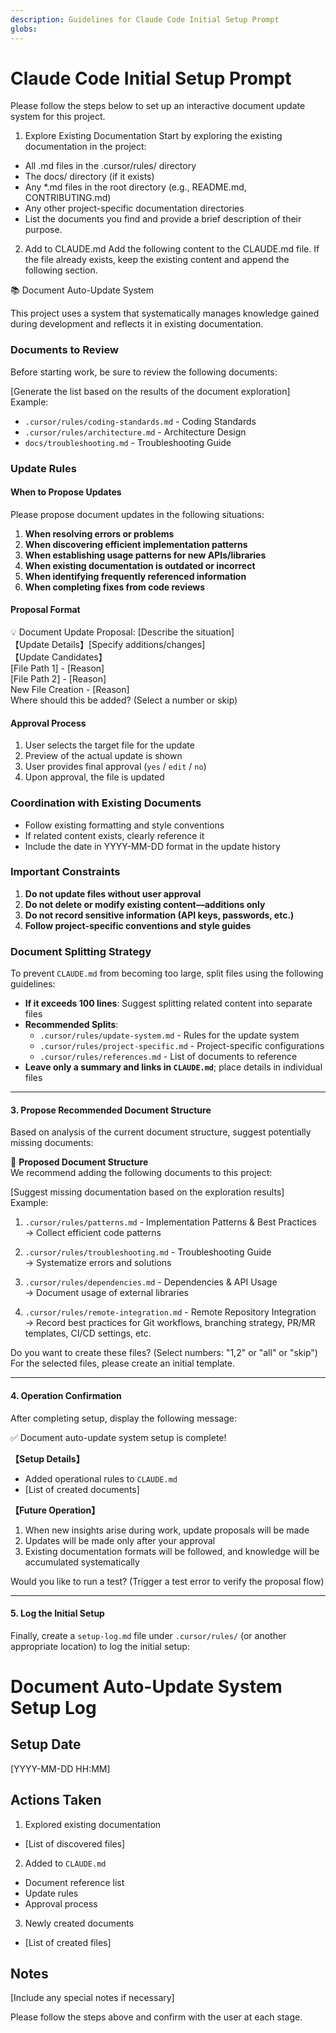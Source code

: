 ```yaml
---
description: Guidelines for Claude Code Initial Setup Prompt
globs: 
---
```


# Claude Code Initial Setup Prompt

Please follow the steps below to set up an interactive document update system for this project.

1. Explore Existing Documentation
Start by exploring the existing documentation in the project:

- All .md files in the .cursor/rules/ directory
- The docs/ directory (if it exists)
- Any *.md files in the root directory (e.g., README.md, CONTRIBUTING.md)
- Any other project-specific documentation directories
- List the documents you find and provide a brief description of their purpose.

2. Add to CLAUDE.md
Add the following content to the CLAUDE.md file. If the file already exists, keep the existing content and append the following section.

📚 Document Auto-Update System

This project uses a system that systematically manages knowledge gained during development and reflects it in existing documentation.

### Documents to Review

Before starting work, be sure to review the following documents:

[Generate the list based on the results of the document exploration]  
Example:

- `.cursor/rules/coding-standards.md` - Coding Standards
- `.cursor/rules/architecture.md` - Architecture Design
- `docs/troubleshooting.md` - Troubleshooting Guide

### Update Rules

#### When to Propose Updates

Please propose document updates in the following situations:

1. **When resolving errors or problems**
2. **When discovering efficient implementation patterns**
3. **When establishing usage patterns for new APIs/libraries**
4. **When existing documentation is outdated or incorrect**
5. **When identifying frequently referenced information**
6. **When completing fixes from code reviews**

#### Proposal Format

💡 Document Update Proposal: [Describe the situation]  
【Update Details】[Specify additions/changes]  
【Update Candidates】  
[File Path 1] - [Reason]  
[File Path 2] - [Reason]  
New File Creation - [Reason]  
Where should this be added? (Select a number or skip)

#### Approval Process

1. User selects the target file for the update
2. Preview of the actual update is shown
3. User provides final approval (`yes` / `edit` / `no`)
4. Upon approval, the file is updated

### Coordination with Existing Documents

- Follow existing formatting and style conventions
- If related content exists, clearly reference it
- Include the date in YYYY-MM-DD format in the update history

### Important Constraints

1. **Do not update files without user approval**
2. **Do not delete or modify existing content—additions only**
3. **Do not record sensitive information (API keys, passwords, etc.)**
4. **Follow project-specific conventions and style guides**

### Document Splitting Strategy

To prevent `CLAUDE.md` from becoming too large, split files using the following guidelines:

- **If it exceeds 100 lines**: Suggest splitting related content into separate files
- **Recommended Splits**:
  - `.cursor/rules/update-system.md` - Rules for the update system
  - `.cursor/rules/project-specific.md` - Project-specific configurations
  - `.cursor/rules/references.md` - List of documents to reference
- **Leave only a summary and links in `CLAUDE.md`**; place details in individual files

---

#### 3. Propose Recommended Document Structure

Based on analysis of the current document structure, suggest potentially missing documents:

📁 **Proposed Document Structure**  
We recommend adding the following documents to this project:

[Suggest missing documentation based on the exploration results]  
Example:

1. `.cursor/rules/patterns.md` - Implementation Patterns & Best Practices  
  → Collect efficient code patterns

2. `.cursor/rules/troubleshooting.md` - Troubleshooting Guide  
  → Systematize errors and solutions

3. `.cursor/rules/dependencies.md` - Dependencies & API Usage  
  → Document usage of external libraries

4. `.cursor/rules/remote-integration.md` - Remote Repository Integration  
  → Record best practices for Git workflows, branching strategy, PR/MR templates, CI/CD settings, etc.


Do you want to create these files? (Select numbers: "1,2" or "all" or "skip")  
For the selected files, please create an initial template.

---

#### 4. Operation Confirmation

After completing setup, display the following message:

✅ Document auto-update system setup is complete!

**【Setup Details】**

- Added operational rules to `CLAUDE.md`
- [List of created documents]

**【Future Operation】**

1. When new insights arise during work, update proposals will be made
2. Updates will be made only after your approval
3. Existing documentation formats will be followed, and knowledge will be accumulated systematically

Would you like to run a test? (Trigger a test error to verify the proposal flow)

---

#### 5. Log the Initial Setup

Finally, create a `setup-log.md` file under `.cursor/rules/` (or another appropriate location) to log the initial setup:

# Document Auto-Update System Setup Log

## Setup Date

[YYYY-MM-DD HH:MM]

## Actions Taken

1. Explored existing documentation
  - [List of discovered files]

2. Added to `CLAUDE.md`
  - Document reference list
  - Update rules
  - Approval process

3. Newly created documents
  - [List of created files]

## Notes

[Include any special notes if necessary]


Please follow the steps above and confirm with the user at each stage.